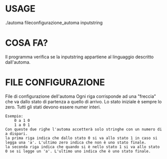 
# USAGE
./automa fileconfigurazione_automa inputstring

# COSA FA?
Il programma verifica se la inputstring appartiene al linguaggio descritto dall'automa.

# FILE CONFIGURAZIONE
File di configurazione dell'automa
	Ogni riga corrisponde ad una "freccia" che va dallo stato di partenza a quello di arrivo.
	Lo stato iniziale è sempre lo zero.
	Tutti gli stati devono essere numer interi.
	
	Esempio:
		0 a 1 0	
		1 a 0 1
	Con queste due righe l'automa accetterà solo stringhe con un numero di a dispari.
	la prima riga indica che dallo stato 0 si va allo stato 1 in caso si legga una 'a'. L'ultimo zero indica che non è uno stato finale.
	la seconda riga indica che quando si è nello stato 1 si va allo stato 0 se si legge un 'a'. L'ultimo uno indica che è uno stato finale.
